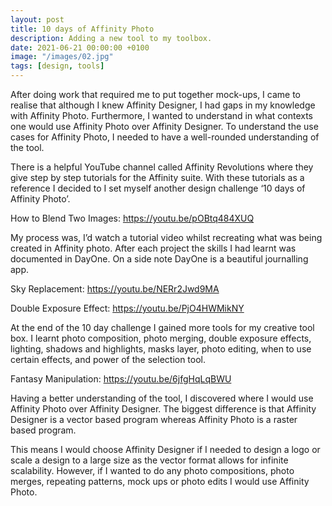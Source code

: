 ```yaml
---
layout: post
title: 10 days of Affinity Photo
description: Adding a new tool to my toolbox.
date: 2021-06-21 00:00:00 +0100
image: "/images/02.jpg"
tags: [design, tools]
---
```



After doing work that required me to put together mock-ups, I came to realise that although I knew Affinity Designer, I had gaps in my knowledge with Affinity Photo. Furthermore, I wanted to understand in what contexts one would use Affinity Photo over Affinity Designer. To understand the use cases for Affinity Photo, I needed to have a well-rounded understanding of the tool. 

There is a helpful YouTube channel called Affinity Revolutions where they give step by step tutorials for the Affinity suite. With these tutorials as a reference I decided to I set myself another design challenge ‘10 days of Affinity Photo’.


How to Blend Two Images: https://youtu.be/pOBtq484XUQ

My process was, I’d watch a tutorial video whilst recreating what was being created in Affinity photo. After each project the skills I had learnt was documented in DayOne. On a side note DayOne is a beautiful journalling app. 


Sky Replacement: https://youtu.be/NERr2Jwd9MA


Double Exposure Effect: https://youtu.be/PjO4HWMikNY

At the end of the 10 day challenge I gained more tools for my creative tool box. I learnt photo composition, photo merging, double exposure effects, lighting, shadows and highlights, masks layer, photo editing, when to use certain effects, and power of the selection tool. 


Fantasy Manipulation: https://youtu.be/6jfgHqLqBWU

Having a better understanding of the tool, I discovered where I would use Affinity Photo over Affinity Designer. The biggest difference is that Affinity Designer is a vector based program whereas Affinity Photo is a raster based program. 

This means I would choose Affinity Designer if I needed to design a logo or scale a design to a large size as the vector format allows for infinite scalability. However, if I wanted to do any photo compositions, photo merges, repeating patterns, mock ups or photo edits I would use Affinity Photo. 